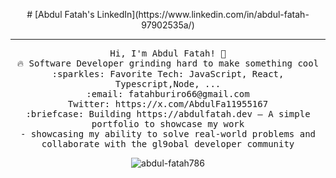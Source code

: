<p align="center">
# [Abdul Fatah's LinkedIn](https://www.linkedin.com/in/abdul-fatah-97902535a/)
</p>
 <hr></hr>
<p align="center">
  <samp>
    Hi, I'm Abdul Fatah! 👋 <br>
    🔥 Software Developer grinding hard to make something cool  <br>
    :sparkles: Favorite Tech: JavaScript, React, Typescript,Node, ... <br>
    :email:	fatahburiro66@gmail.com <br> 
    Twitter: https://x.com/AbdulFa11955167<br>
    :briefcase: Building https://abdulfatah.dev – A simple portfolio to showcase my work <br>
  - showcasing my ability to solve real-world problems and collaborate with the gl9obal developer community  
  </samp>
</p>
<p align="center">
  <img align="center" src="https://github-readme-streak-stats.herokuapp.com/?user=abdul-fatah786&theme=dark&hide_border=true&ring=ffffff&fire=ffffff&currStreakLabel=ffffff&currStreakNum=ffffff&sideNums=ffffff&sideLabels=ffffff&dates=ffffff" alt="abdul-fatah786" />
</p>

